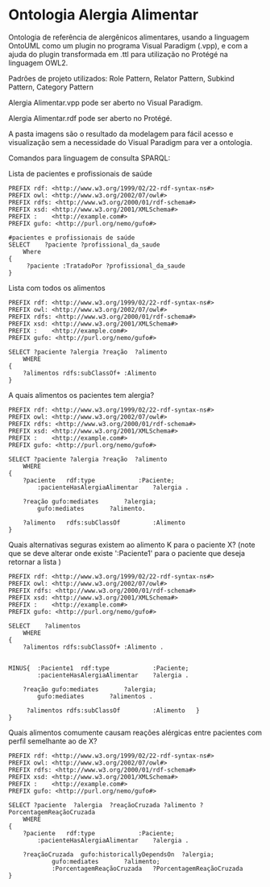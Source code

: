 # Ontologia Alergia Alimentar
Ontologia de referência de alergênicos alimentares, usando a linguagem OntoUML como um plugin no programa Visual Paradigm (.vpp), e com a ajuda do plugin transformada em .ttl para utilização no Protégé na linguagem OWL2.

Padrões de projeto utilizados: Role Pattern, Relator Pattern, Subkind Pattern, Category Pattern

Alergia Alimentar.vpp pode ser aberto no Visual Paradigm.

Alergia Alimentar.rdf pode ser aberto no Protégé.

A pasta imagens são o resultado da modelagem para fácil acesso e visualização sem a necessidade do Visual Paradigm para ver a ontologia.


Comandos para linguagem de consulta SPARQL:

Lista de pacientes e profissionais de saúde
```
PREFIX rdf: <http://www.w3.org/1999/02/22-rdf-syntax-ns#>
PREFIX owl: <http://www.w3.org/2002/07/owl#>
PREFIX rdfs: <http://www.w3.org/2000/01/rdf-schema#>
PREFIX xsd: <http://www.w3.org/2001/XMLSchema#>
PREFIX : 	<http://example.com#>
PREFIX gufo: <http://purl.org/nemo/gufo#>

#pacientes e profissionais de saúde
SELECT    ?paciente ?profissional_da_saude
	Where
{
	 ?paciente :TratadoPor ?profissional_da_saude
}
```
Lista com todos os alimentos
```
PREFIX rdf: <http://www.w3.org/1999/02/22-rdf-syntax-ns#>
PREFIX owl: <http://www.w3.org/2002/07/owl#>
PREFIX rdfs: <http://www.w3.org/2000/01/rdf-schema#>
PREFIX xsd: <http://www.w3.org/2001/XMLSchema#>
PREFIX : 	<http://example.com#>
PREFIX gufo: <http://purl.org/nemo/gufo#>

SELECT ?paciente ?alergia ?reação  ?alimento
	WHERE 
{
	?alimentos rdfs:subClassOf+ :Alimento
}
```
A quais alimentos os pacientes tem alergia?
```
PREFIX rdf: <http://www.w3.org/1999/02/22-rdf-syntax-ns#>
PREFIX owl: <http://www.w3.org/2002/07/owl#>
PREFIX rdfs: <http://www.w3.org/2000/01/rdf-schema#>
PREFIX xsd: <http://www.w3.org/2001/XMLSchema#>
PREFIX : 	<http://example.com#>
PREFIX gufo: <http://purl.org/nemo/gufo#>

SELECT ?paciente ?alergia ?reação  ?alimento
	WHERE 
{
 	?paciente 	rdf:type 			:Paciente;
		:pacienteHasAlergiaAlimentar 	?alergia .

	?reação	gufo:mediates 		?alergia;
		gufo:mediates 		?alimento.

	?alimento 	rdfs:subClassOf 		:Alimento	
}
```
Quais alternativas seguras existem ao alimento K para o paciente X? (note que se deve alterar onde existe ':Paciente1' para o paciente que deseja retornar a lista )
```
PREFIX rdf: <http://www.w3.org/1999/02/22-rdf-syntax-ns#>
PREFIX owl: <http://www.w3.org/2002/07/owl#>
PREFIX rdfs: <http://www.w3.org/2000/01/rdf-schema#>
PREFIX xsd: <http://www.w3.org/2001/XMLSchema#>
PREFIX : 	<http://example.com#>
PREFIX gufo: <http://purl.org/nemo/gufo#>

SELECT    ?alimentos
	WHERE 
{
	?alimentos rdfs:subClassOf+ :Alimento .
 	

MINUS{	:Paciente1 	rdf:type 			:Paciente;
		:pacienteHasAlergiaAlimentar 	?alergia .

	?reação	gufo:mediates 		?alergia;
		gufo:mediates 		?alimentos .
	
	 ?alimentos	rdfs:subClassOf 		:Alimento	}
}
```
Quais alimentos comumente causam reações alérgicas entre pacientes com perfil semelhante ao de X?
```
PREFIX rdf: <http://www.w3.org/1999/02/22-rdf-syntax-ns#>
PREFIX owl: <http://www.w3.org/2002/07/owl#>
PREFIX rdfs: <http://www.w3.org/2000/01/rdf-schema#>
PREFIX xsd: <http://www.w3.org/2001/XMLSchema#>
PREFIX : 	<http://example.com#>
PREFIX gufo: <http://purl.org/nemo/gufo#>

SELECT ?paciente  ?alergia  ?reaçãoCruzada ?alimento ?PorcentagemReaçãoCruzada
	WHERE 
{
 	?paciente 	rdf:type 			:Paciente;
		:pacienteHasAlergiaAlimentar 	?alergia .

	?reaçãoCruzada	gufo:historicallyDependsOn 	?alergia;
	 		gufo:mediates		?alimento;
			:PorcentagemReaçãoCruzada	?PorcentagemReaçãoCruzada
}
```

